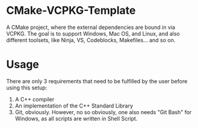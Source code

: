 # CMake-VCPKG-Template
A CMake project, where the external dependencies are bound in via VCPKG. The goal is to support Windows, Mac OS, and Linux, and also different toolsets, like Ninja, VS, Codeblocks, Makefiles... and so on.

# Usage

There are only 3 requirements that need to be fulfilled by the user before using this setup:

1. A C++ compiler
2. An implementation of the C++ Standard Library
3. Git, obviously. However, no so obviously, one also needs "Git Bash" for Windows, as all scripts are written in Shell Script.